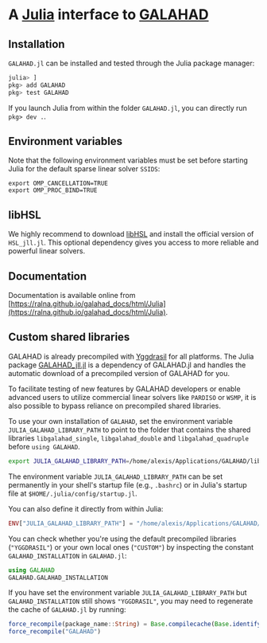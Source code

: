 # A [Julia](http://julialang.org) interface to [GALAHAD](https://www.galahad.rl.ac.uk/)

## Installation

`GALAHAD.jl` can be installed and tested through the Julia package manager:

```julia
julia> ]
pkg> add GALAHAD
pkg> test GALAHAD
```

If you launch Julia from within the folder `GALAHAD.jl`, you can
directly run `pkg> dev .`.

## Environment variables

Note that the following environment variables must be set before starting Julia for the default sparse linear solver `SSIDS`:
```raw
export OMP_CANCELLATION=TRUE
export OMP_PROC_BIND=TRUE
```

## libHSL

We highly recommend to download [libHSL](https://licences.stfc.ac.uk/products/Software/HSL/LibHSL) and install the official version of `HSL_jll.jl`.
This optional dependency gives you access to more reliable and powerful linear solvers.

## Documentation

Documentation is available online from [https://ralna.github.io/galahad_docs/html/Julia](https://ralna.github.io/galahad_docs/html/Julia).

## Custom shared libraries

GALAHAD is already precompiled with [Yggdrasil](https://github.com/JuliaPackaging/Yggdrasil) for all platforms.
The Julia package [GALAHAD_jll.jl](https://github.com/JuliaBinaryWrappers/GALAHAD_jll.jl)
is a dependency of GALAHAD.jl and handles the automatic download of a
precompiled version of GALAHAD for you.

To facilitate testing of new features by GALAHAD developers or enable
advanced users to utilize commercial linear solvers like `PARDISO` or
`WSMP`, it is also possible to bypass reliance on precompiled shared
libraries.

To use your own installation of `GALAHAD`, set the environment variable
`JULIA_GALAHAD_LIBRARY_PATH` to point to the folder that contains the
shared libraries `libgalahad_single`, `libgalahad_double` and `libgalahad_quadruple`
before `using GALAHAD`.

```bash
export JULIA_GALAHAD_LIBRARY_PATH=/home/alexis/Applications/GALAHAD/lib
```

The environment variable `JULIA_GALAHAD_LIBRARY_PATH` can be set
permanently in your shell's startup file (e.g., `.bashrc`)
or in Julia's startup file at `$HOME/.julia/config/startup.jl`.

You can also define it directly from within Julia:
```julia
ENV["JULIA_GALAHAD_LIBRARY_PATH"] = "/home/alexis/Applications/GALAHAD/lib"
```

You can check whether you're using the default precompiled libraries (`"YGGDRASIL"`)
or your own local ones (`"CUSTOM"`) by inspecting the constant `GALAHAD_INSTALLATION` in `GALAHAD.jl`:
```julia
using GALAHAD
GALAHAD.GALAHAD_INSTALLATION
```

If you have set the environment variable `JULIA_GALAHAD_LIBRARY_PATH` but `GALAHAD_INSTALLATION` still shows `"YGGDRASIL"`,
you may need to regenerate the cache of `GALAHAD.jl` by running:

```julia
force_recompile(package_name::String) = Base.compilecache(Base.identify_package(package_name))
force_recompile("GALAHAD")
```
